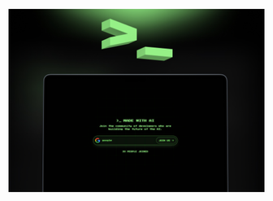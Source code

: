 ![madewithai](https://raw.githubusercontent.com/madewithai/madewithai/refs/heads/main/public/social-card.jpg)
